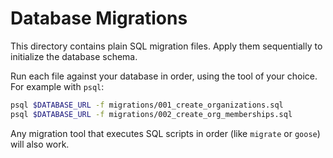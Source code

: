 # Database Migrations

This directory contains plain SQL migration files. Apply them sequentially to initialize the database schema.

Run each file against your database in order, using the tool of your choice. For example with `psql`:

```bash
psql $DATABASE_URL -f migrations/001_create_organizations.sql
psql $DATABASE_URL -f migrations/002_create_org_memberships.sql
```

Any migration tool that executes SQL scripts in order (like `migrate` or `goose`) will also work.

